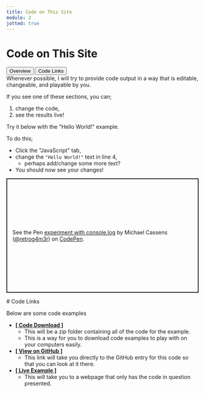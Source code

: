 ```yaml
---
title: Code on This Site
module: 2
jotted: true
---
```


# Code on This Site
<div class="tab">
  <button class="tablinks active" onclick="openTab(event, 'Overview')">Overview</button>
  <button class="tablinks" onclick="openTab(event, 'links')">Code Links</button>
   
</div>
<div id="Overview" class="tabcontent" style="display:block" >
<div class="tabhtml" markdown="1">
Whenever possible, I will try to provide code output in a way that is editable, changeable, and playable by you.

If you see one of these sections, you can;

1. change the code,
2. see the results live!

Try it below with the "Hello World!" example.

To do this;

- Click the "JavaScript" tab,
- change the `"Hello World!"` text in line 4,
    - perhaps add/change some more text?
- You should now see your changes!


<p class="codepen" data-height="600" data-theme-id="dark" data-default-tab="js,result" data-slug-hash="oNGRqpz" data-editable="true" data-user="retrog4m3r" style="height: 300px; box-sizing: border-box; display: flex; align-items: center; justify-content: center; border: 2px solid; margin: 1em 0; padding: 1em;">
  <span>See the Pen <a href="https://codepen.io/retrog4m3r/pen/oNGRqpz">
  experiment with console.log</a> by Michael Cassens (<a href="https://codepen.io/retrog4m3r">@retrog4m3r</a>)
  on <a href="https://codepen.io">CodePen</a>.</span>
</p>
<script async src="https://cpwebassets.codepen.io/assets/embed/ei.js"></script>

</div>
</div>
<div id="links" class="tabcontent" >
<div class="tabhtml" markdown="1">
# Code Links

Below are some code examples

- [**[ Code Download ]**](https://github.com/Montana-Media-Arts/441-WebTech/blob/master/lecture_code/02/02/02_js_outside_html.zip)
    - This will be a zip folder containing all of the code for the example.
    - This is a way for you to download code examples to play with on your computers easily.
- [**[ View on GitHub ]**](https://github.com/Montana-Media-Arts/441-WebTech/tree/master/lecture_code/02/02)
    - This link will take you directly to the GitHub entry for this code so that you can look at it there.
- [**[ Live Example ]**](https://montana-media-arts.github.io/441-WebTech/lecture_code/02/02/02_js_outside_html.html)
    - This will take you to a webpage that only has the code in question presented.

</div>
</div>